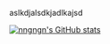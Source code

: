  

aslkdjalsdkjadlkajsd


[![nngngn's GitHub stats](https://github-readme-stats.vercel.app/api?nngngn=anuraghazra)](https://github.com/anuraghazra/github-readme-stats)

 
<!---
nngngn/nngngn is a ✨ special ✨ repository because its `README.md` (this file) appears on your GitHub profile.
You can click the Preview link to take a look at your changes.
--->
